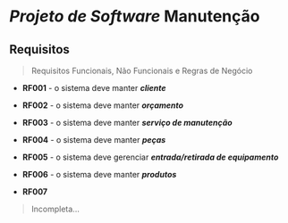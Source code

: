 # _Projeto de Software_ Manutenção

## Requisitos

> Requisitos Funcionais, Não Funcionais e Regras de Negócio

- **RF001** - o sistema deve manter _**cliente**_

- **RF002** - o sistema deve manter _**orçamento**_

- **RF003** - o sistema deve manter _**serviço de manutenção**_

- **RF004** - o sistema deve manter _**peças**_

- **RF005** - o sistema deve gerenciar _**entrada/retirada de equipamento**_

- **RF006** - o sistema deve manter _**produtos**_

- **RF007** 

> Incompleta...